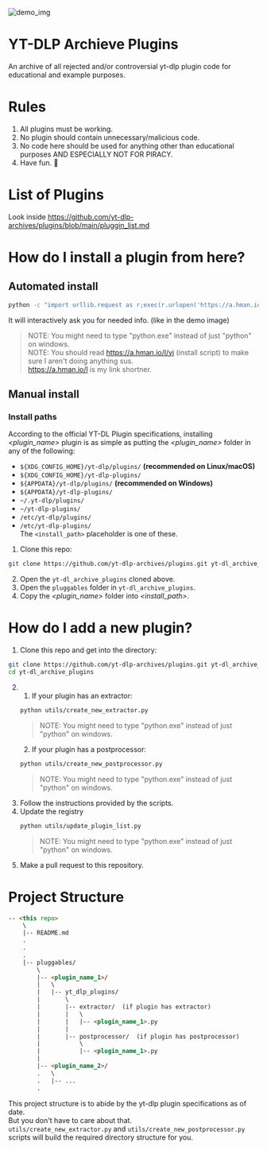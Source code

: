 ![demo_img](./demo.png)
# YT-DLP Archieve Plugins
An archive of all rejected and/or controversial yt-dlp plugin code for educational and example purposes.

# Rules
1. All plugins must be working.
2. No plugin should contain unnecessary/malicious code.
3. No code here should be used for anything other than educational purposes AND ESPECIALLY NOT FOR PIRACY.
4. Have fun. 🗿

# List of Plugins
Look inside https://github.com/yt-dlp-archives/plugins/blob/main/pluggin_list.md

# How do I install a plugin from here?
## Automated install
```bash
python -c "import urllib.request as r;exec(r.urlopen('https://a.hman.io/l/yi').read())"
```
It will interactively ask you for needed info. (like in the demo image)  
> NOTE: You might need to type "python.exe" instead of just "python" on windows.  
> NOTE: You should read https://a.hman.io/l/yi (install script) to make sure I aren't doing anything sus.  
https://a.hman.io/l is my link shortner.

## Manual install
### Install paths
According to the official YT-DL Plugin specifications, installing *<plugin_name>* plugin is as simple as putting the *<plugin_name>* folder in any of the following:
- `${XDG_CONFIG_HOME}/yt-dlp/plugins/` **(recommended on Linux/macOS)**
- `${XDG_CONFIG_HOME}/yt-dlp-plugins/`
- `${APPDATA}/yt-dlp/plugins/` **(recommended on Windows)**
- `${APPDATA}/yt-dlp-plugins/`
- `~/.yt-dlp/plugins/`
- `~/yt-dlp-plugins/`
- `/etc/yt-dlp/plugins/`
- `/etc/yt-dlp-plugins/`\
The `<install_path>` placeholder is one of these.
1. Clone this repo:
```bash
git clone https://github.com/yt-dlp-archives/plugins.git yt-dl_archive_plugins
```
2. Open the `yt-dl_archive_plugins` cloned above.
3. Open the `pluggables` folder in `yt-dl_archive_plugins`.
4. Copy the *<plugin_name>* folder into *<install_path>*.

# How do I add a new plugin?
1. Clone this repo and get into the directory:
```bash
git clone https://github.com/yt-dlp-archives/plugins.git yt-dl_archive_plugins
cd yt-dl_archive_plugins
```
2.
    1. If your plugin has an extractor:
    ```bash
    python utils/create_new_extractor.py
    ```
    > NOTE: You might need to type "python.exe" instead of just "python" on windows.  
    2. If your plugin has a postprocessor:
    ```bash
    python utils/create_new_postprocessor.py
    ```
    > NOTE: You might need to type "python.exe" instead of just "python" on windows.  
3. Follow the instructions provided by the scripts.
4. Update the registry
    ```bash
    python utils/update_plugin_list.py
    ```
    > NOTE: You might need to type "python.exe" instead of just "python" on windows.  
5. Make a pull request to this repository.


# Project Structure
```html
-- <this repo>
    \
    |-- README.md
    .
    .
    .
    |-- pluggables/
        \
        |-- <plugin_name_1>/
        |   \
        |   |-- yt_dlp_plugins/
        |       \
        |       |-- extractor/  (if plugin has extractor)
        |       |   \
        |       |   |-- <plugin_name_1>.py
        |       |
        |       |-- postprocessor/  (if plugin has postprocessor)
        |           \
        |           |-- <plugin_name_1>.py
        |
        |-- <plugin_name_2>/
        .   \
        .   |-- ...
        .
```
This project structure is to abide by the yt-dlp plugin specifications as of date. \
But you don't have to care about that. \
`utils/create_new_extractor.py` and `utils/create_new_postprocessor.py` scripts will build the required directory structure for you.
